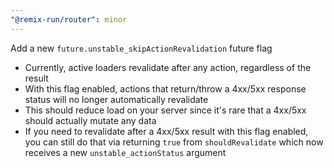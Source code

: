 ```yaml
---
"@remix-run/router": minor
---
```


Add a new `future.unstable_skipActionRevalidation` future flag

- Currently, active loaders revalidate after any action, regardless of the result
- With this flag enabled, actions that return/throw a 4xx/5xx response status will no longer automatically revalidate
- This should reduce load on your server since it's rare that a 4xx/5xx should actually mutate any data
- If you need to revalidate after a 4xx/5xx result with this flag enabled, you can still do that via returning `true` from `shouldRevalidate` which now receives a new `unstable_actionStatus` argument
